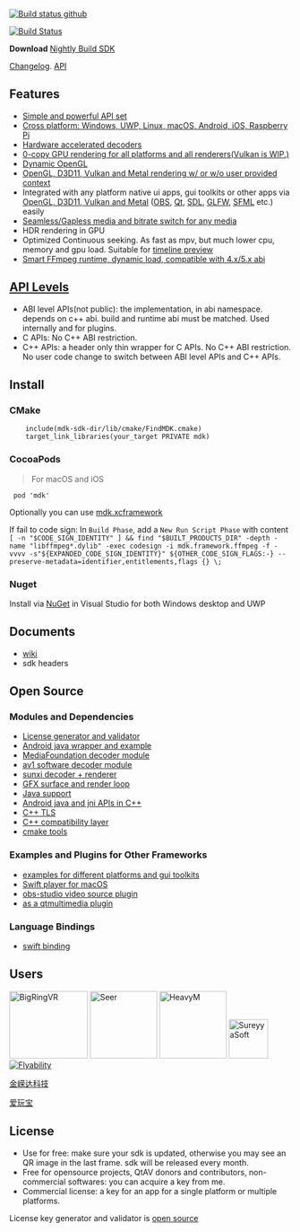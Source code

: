 [![Build status github](https://github.com/wang-bin/mdk-sdk/workflows/Build/badge.svg)](https://github.com/wang-bin/mdk-sdk/actions)

[![Build Status](https://dev.azure.com/kb137035/mdk/_apis/build/status/mdk-CI-yaml?branchName=master)](https://dev.azure.com/kb137035/mdk/_build/latest?definitionId=2&branchName=master)

**Download** [Nightly Build SDK](https://sourceforge.net/projects/mdk-sdk/files/nightly/)

[Changelog](https://github.com/wang-bin/mdk-sdk/blob/master/Changelog.md). 
[API](https://github.com/wang-bin/mdk-sdk/wiki/Player-APIs)

## Features

- [Simple and powerful API set](https://github.com/wang-bin/mdk-sdk/wiki/Player-APIs)
- [Cross platform: Windows, UWP, Linux, macOS, Android, iOS, Raspberry Pi](https://github.com/wang-bin/mdk-sdk/wiki/System-Requirements)
- [Hardware accelerated decoders](https://github.com/wang-bin/mdk-sdk/wiki/Decoders)
- [0-copy GPU rendering for all platforms and all renderers(Vulkan is WIP.)](https://github.com/wang-bin/mdk-sdk/wiki/Zero-Copy-Renderer)
- [Dynamic OpenGL](https://github.com/wang-bin/mdk-sdk/wiki/OpenGL-Support-Matrix)
- [OpenGL, D3D11, Vulkan and Metal rendering w/ or w/o user provided context](https://github.com/wang-bin/mdk-sdk/wiki/Render-API)
- Integrated with any platform native ui apps, gui toolkits or other apps via [OpenGL, D3D11, Vulkan and Metal](https://github.com/wang-bin/mdk-sdk/wiki/Render-API) ([OBS](https://github.com/wang-bin/obs-mdk), [Qt](https://github.com/wang-bin/mdk-examples/tree/master/Qt), [SDL](https://github.com/wang-bin/mdk-examples/tree/master/SDL), [GLFW](https://github.com/wang-bin/mdk-examples/tree/master/GLFW), [SFML](https://github.com/wang-bin/mdk-examples/tree/master/SFML) etc.) easily
- [Seamless/Gapless media and bitrate switch for any media](https://github.com/wang-bin/mdk-sdk/wiki/Player-APIs)
- HDR rendering in GPU
- Optimized Continuous seeking. As fast as mpv, but much lower cpu, memory and gpu load. Suitable for [timeline preview](https://github.com/wang-bin/mdk-sdk/wiki/Typical-Usage#timeline-preview)
- [Smart FFmpeg runtime, dynamic load, compatible with 4.x/5.x abi](https://github.com/wang-bin/mdk-sdk/wiki/FFmpeg-Runtime)

## [API Levels](https://github.com/wang-bin/mdk-sdk/wiki/%E9%80%9A%E7%94%A8ABI%E7%9A%84CPP%E5%BA%93API%E8%AE%BE%E8%AE%A1)

- ABI level APIs(not public): the implementation, in abi namespace. depends on c++ abi. build and runtime abi must be matched. Used internally and for plugins.
- C APIs: No C++ ABI restriction.
- C++ APIs: a header only thin wrapper for C APIs. No C++ ABI restriction. No user code change to switch between ABI level APIs and C++ APIs.



## Install

### CMake

```
	include(mdk-sdk-dir/lib/cmake/FindMDK.cmake)
	target_link_libraries(your_target PRIVATE mdk)
```

### CocoaPods

> For macOS and iOS

` pod 'mdk'`

Optionally you can use [mdk.xcframework](https://sourceforge.net/projects/mdk-sdk/files/nightly/mdk-sdk-apple.tar.xz/download)

If fail to code sign: In `Build Phase`, add a `New Run Script Phase` with content `[ -n "$CODE_SIGN_IDENTITY" ] && find "$BUILT_PRODUCTS_DIR" -depth -name "libffmpeg*.dylib" -exec codesign -i mdk.framework.ffmpeg -f -vvvv -s"${EXPANDED_CODE_SIGN_IDENTITY}" ${OTHER_CODE_SIGN_FLAGS:-} --preserve-metadata=identifier,entitlements,flags {} \;`

### Nuget

Install via [NuGet](https://www.nuget.org/packages/mdk) in Visual Studio for both Windows desktop and UWP


## Documents

- [wiki](https://github.com/wang-bin/mdk-sdk/wiki)
- sdk headers



## Open Source
### Modules and Dependencies
- [License generator and validator](https://github.com/wang-bin/appkey)
- [Android java wrapper and example](https://github.com/wang-bin/mdk-android)
- [MediaFoundation decoder module](https://github.com/wang-bin/mdk-mft)
- [av1 software decoder module](https://github.com/wang-bin/mdk-dav1d)
- [sunxi decoder + renderer](https://github.com/wang-bin/mdk-sunxi)
- [GFX surface and render loop](https://github.com/wang-bin/ugs)
- [Java support](https://github.com/wang-bin/JMI)
- [Android java and jni APIs in C++](https://github.com/wang-bin/AND)
- [C++ TLS](https://github.com/wang-bin/ThreadLocal)
- [C++ compatibility layer](https://github.com/wang-bin/cppcompat)
- [cmake tools](https://github.com/wang-bin/cmake-tools)

### Examples and Plugins for Other Frameworks
- [examples for different platforms and gui toolkits](https://github.com/wang-bin/mdk-examples)
- [Swift player for macOS](https://github.com/wang-bin/SPV)
- [obs-studio video source plugin](https://github.com/wang-bin/obs-mdk)
- [as a qtmultimedia plugin](https://github.com/wang-bin/qtmultimedia-plugins-mdk)

### Language Bindings
- [swift binding](https://github.com/wang-bin/mdkSwift)

## Users

<a href="https://bigringvr.com"><img src="https://bigringvr.com/images/BR_Logo_only.svg" width=140 height=120 alt="BigRingVR"/></a>
<a herf="http://1218.io"><img src="https://avatars.githubusercontent.com/u/15963166?v=4" width=120 height=120 alt="Seer"/></a>
<a href="https://www.heavym.net/en"><img alt="HeavyM" src="https://eadn-wc04-3624428.nxedge.io/cdn/wp-content/uploads/2020/09/Logo-Verticale-Base-Sans-signature-Small-border.svg" height=120 ></a>
<a href="https://sureyyasoft.com"><img class="logo" src="http://sureyyasoft.com/images/s_images/logo_title.png"  height=70 alt="SureyyaSoft"></a>
[![Flyability](https://www.flyability.com/hs-fs/hubfs/Brand_Identity/Flyability%20Logo%20Package/2%20-%20Horizontal/flyability_logo_horizontal_color_trimmed-1.png)](https://www.flyability.com)

[金嵘达科技](http://www.kingroda.com)

[爱玩宝](https://www.aiwanbao.com)




## License

- Use for free: make sure your sdk is updated, otherwise you may see an QR image in the last frame. sdk will be released every month.
- Free for opensource projects, QtAV donors and contributors, non-commercial softwares: you can acquire a key from me.
- Commercial license: a key for an app for a single platform or multiple platforms.

License key generator and validator is [open source](https://github.com/wang-bin/appkey)